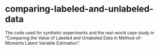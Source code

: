 # comparing-labeled-and-unlabeled-data
The code used for synthetic experiments and the real-world case study in "Comparing the Value of Labeled and Unlabeled Data in Method-of-Moments Latent Variable Estimation".
